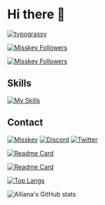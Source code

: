 # Hi there 👋
[![typograssy](https://typograssy.deno.dev/api?text=Alliana_ab2m%20%E3%81%82%E3%82%8A%E3%81%82%E3%81%AA%20&l0=3e4044&l1=636363&l2=aeaeae&l3=dedede&l4=f2e6d4&bg=181b1f&frame=636363)](https://github.com/kawarimidoll/typograssy)

[![Misskey Followers](https://img.shields.io/badge/dynamic/json?color=8ab942&label=%F0%9D%97%A0%F0%9D%97%B6%20@Alliana_ab2m@misskey.io&query=%24.totalItems&url=https%3A%2F%2Fmisskey.io%2Fusers%2F97bnhxd0ik%2Ffollowers)](https://misskey.io/@Alliana_ab2m)

[![Misskey Followers](https://img.shields.io/badge/dynamic/json?color=8ab942&label=%F0%9D%97%A0%F0%9D%97%B6%20@Alliana@misskey.art&query=%24.totalItems&url=https%3A%2F%2Fmisskey.art%2Fusers%2F9bga3v58td%2Ffollowers)](https://misskey.art/@Alliana)

## Skills
[![My Skills](https://skillicons.dev/icons?i=typescript,python,lua,prisma,nextjs,bots,neovim)](https://skillicons.dev)

## Contact
[![Misskey](https://skillicons.dev/icons?i=misskey)](https://misskey.art/@Alliana)
[![Discord](https://skillicons.dev/icons?i=discord)](https://skillicons.dev)
[![Twitter](https://skillicons.dev/icons?i=twitter)](https://twitter.com/ab2m_Alliana)

[![Readme Card](https://github-readme-stats.vercel.app/api/pin/?username=Allianaab2m&repo=dotfiles&show_owner=true&bg_color=181b1f&text_color=aeaeae&title_color=fff7ed&icon_color=fff7ed)](https://github.com/Allianaab2m/dotfiles)

[![Readme Card](https://github-readme-stats.vercel.app/api/pin/?username=Allianaab2m&repo=vimskey&show_owner=true&bg_color=181b1f&text_color=aeaeae&title_color=fff7ed&icon_color=fff7ed)](https://github.com/Allianaab2m/vimskey)

[![Top Langs](https://github-readme-stats.vercel.app/api/top-langs/?username=Allianaab2m&bg_color=181b1f&text_color=aeaeae&title_color=fff7ed&icon_color=fff7ed)](https://github.com/Allianaab2m/Allianaab2m)

![Alliana's GitHub stats](https://github-readme-stats.vercel.app/api?username=Allianaab2m&show_icons=true&bg_color=181b1f&text_color=aeaeae&title_color=fff7ed&icon_color=fff7ed)
